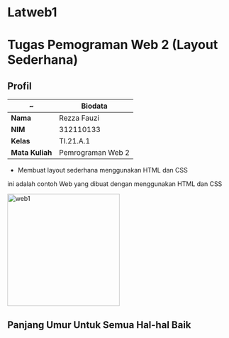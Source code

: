 # Latweb1

# Tugas Pemograman Web 2 (Layout Sederhana)
## Profil
| ~               | Biodata                  |
| --------------- | -------------------      |
| **Nama**        | Rezza Fauzi              |
| **NIM**         | 312110133                |
| **Kelas**       | TI.21.A.1                |
| **Mata Kuliah** | Pemrograman Web 2        |

- Membuat layout sederhana menggunakan HTML dan CSS

ini adalah contoh Web yang dibuat dengan menggunakan HTML dan CSS

<img width="253" alt="web1" src="https://user-images.githubusercontent.com/92637117/224542850-00c522ac-5f7c-476d-bb3a-fcfabdbf1eeb.png">


## Panjang Umur Untuk Semua Hal-hal Baik
